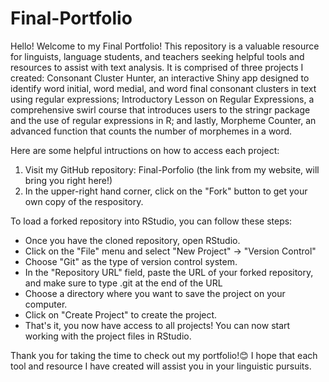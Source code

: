 # Final-Portfolio
Hello! Welcome to my Final Portfolio! This repository is a valuable resource for linguists, language students, and teachers seeking helpful tools and resources to assist with text analysis. It is comprised of three projects I created: Consonant Cluster Hunter, an interactive Shiny app designed to identify word initial, word medial, and word final consonant clusters in text using regular expressions; Introductory Lesson on Regular Expressions, a comprehensive swirl course that introduces users to the stringr package and the use of regular expressions in R; and lastly, Morpheme Counter, an advanced function that counts the number of morphemes in a word.

Here are some helpful intructions on how to access each project:
1. Visit my GitHub repository: Final-Porfolio (the link from my website, will bring you right here!)
2. In the upper-right hand corner, click on the "Fork" button to get your own copy of the respository.

To load a forked repository  into RStudio, you can follow these steps:
- Once you have the cloned repository, open RStudio.
- Click on the "File" menu and select "New Project" → "Version Control" 
- Choose "Git" as the type of version control system.
- In the "Repository URL" field, paste the URL of your forked repository, and make sure to type .git at the end of the URL 
- Choose a directory where you want to save the project on your computer.
- Click on "Create Project" to create the project.
- That's it, you now have access to all projects! You can now start working with the project files in RStudio.

Thank you for taking the time to check out my portfolio!😊 I hope that each tool and resource I have created will assist you in your linguistic pursuits.
